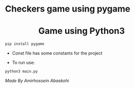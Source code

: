 # Checkers game using pygame

<h1 align="center">Game using Python3</h1>

```bash
pip install pygame
```

- Const file has some constants for the project

- To run use:

```bash
python3 main.py
```

*Made By Amirhossein Abaskohi*